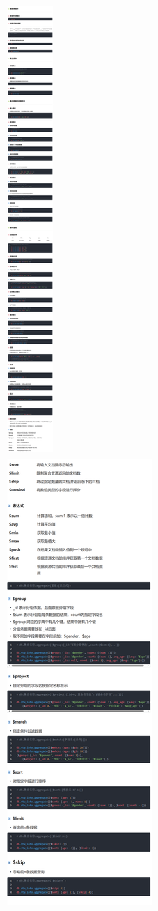 ![image-20231109204437547](MongoDB.assets/image-20231109204437547.png)

![image-20231109204552091](MongoDB.assets/image-20231109204552091.png)